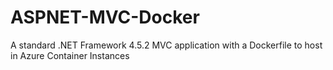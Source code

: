 # ASPNET-MVC-Docker
A standard .NET Framework 4.5.2 MVC application with a Dockerfile to host in Azure Container Instances
